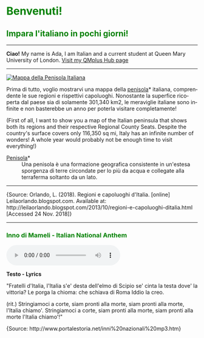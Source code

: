 <h1 style="color:green;"> Benvenuti! </h1>
<h2 style="color:green;"> Impara l'italiano in pochi giorni! </h2>

<hr>

<p> <strong>Ciao!</strong> My name is Ada, I am Italian and a current student at Queen Mary University of London. <a href="https://hub.qmplus.qmul.ac.uk"> Visit my QMplus Hub page </a> </p>

<hr>


<p>
   <a href="http://4.bp.blogspot.com/--eWVFHpbX3Y/UlRtTnyZicI/AAAAAAAAA-s/kNksjAQY8zc/s1600/Italia+politica.jpg" 
 title="Mappa dell'Italia">
     
 <img class="imgLeft"
 src="http://4.bp.blogspot.com/--eWVFHpbX3Y/UlRtTnyZicI/AAAAAAAAA-s/kNksjAQY8zc/s1600/Italia+politica.jpg" alt="Mappa della Penisola Italiana">
 
 </a>

<p lang="it"> Prima di tutto, voglio mostrarvi una mappa della <u>penisola</u>* italiana, comprendente le sue regioni e rispettivi capoluoghi. Nonostante la superfice ricoperta dal paese sia  di solamente 301,340 km2, le meraviglie italiane sono infinite e non basterebbe un anno per poterla visitare completamente! </p>

<p lang="en"> (First of all, I want to show you a map of the Italian peninsula that shows both its regions and their respective Regional County Seats. Despite the country's surface covers only 116,350 sq mi, Italy has an infinite number of wonders! A whole year would probably not be enough time to visit everything!) </p>

<dl>
  <dt><u>Penisola</u>*</dt>
  <dd>Una penisola è una formazione geografica consistente in un'estesa sporgenza di terre circondate per lo più da acqua e collegate alla terraferma soltanto da un lato.</dd>
</dl>


<p style="clear:both;"> </p>


-------------------------------------------------------------------------------------------------------------------------------------
<p> {Source: Orlando, L. (2018). Regioni e capoluoghi d'Italia. [online] Leilaorlando.blogspot.com. Available at: http://leilaorlando.blogspot.com/2013/10/regioni-e-capoluoghi-ditalia.html [Accessed 24 Nov. 2018]} </p>


<hr>


<h3 style="color:green;"> Inno di Mameli - Italian National Anthem </h3>

<audio controls>
 
  <source src="http://www.portalestoria.net/INNI%20MP3/Inno%20Nazionale%20Italia.mp3" type="audio/mpeg">
Your browser does not support the audio element.
</audio>

<p> <strong>  Testo - Lyrics </strong>

"Fratelli d'Italia, l'Italia s'e' desta
dell'elmo di Scipio se' cinta la testa
dove' la vittoria? Le porga la chioma:
che schiava di Roma Iddio la creo.

(rit.)
Stringiamoci a corte, siam pronti alla morte,
siam pronti alla morte, l'Italia chiamo'.
Stringiamoci a corte, siam pronti alla morte,
siam pronti alla morte l'Italia chiamo'!"

</p>


<p> {Source: http://www.portalestoria.net/inni%20nazionali%20mp3.htm} </p>















